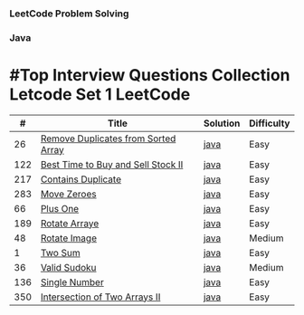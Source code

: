 ### LeetCode Problem Solving
### Java 
#Top Interview Questions Collection Letcode  Set 1
LeetCode
========

| # | Title | Solution | Difficulty |
|---| ----- | -------- | ---------- |
|26|[Remove Duplicates from Sorted Array](https://leetcode.com/problems/remove-duplicates-from-sorted-array/)| [java](https://github.com/Ahmedsafwat101/Top_Interview_Questions_Set1/blob/master/Arrays/RemoveDuplicates.java)|Easy|
|122|[Best Time to Buy and Sell Stock II]( https://leetcode.com/problems/best-time-to-buy-and-sell-stock-ii/)| [java](https://github.com/Ahmedsafwat101/Top_Interview_Questions_Set1/blob/master/Arrays/BestTimeBuySell.java)|Easy|
|217|[Contains Duplicate](https://leetcode.com/problems/contains-duplicate/)| [java](https://github.com/Ahmedsafwat101/Top_Interview_Questions_Set1/blob/master/Arrays/ContainsDuplicate.java)|Easy|
|283|[Move Zeroes](https://leetcode.com/problems/move-zeroes/)| [java](https://github.com/Ahmedsafwat101/Top_Interview_Questions_Set1/blob/master/Arrays/MoveZeroes.java)|Easy|
|66|[Plus One](https://leetcode.com/problems/plus-one/)| [java](https://github.com/Ahmedsafwat101/Top_Interview_Questions_Set1/blob/master/Arrays/PlusOne.java)|Easy|
|189|[Rotate Arraye](https://leetcode.com/problems/rotate-array/)| [java](https://github.com/Ahmedsafwat101/Top_Interview_Questions_Set1/blob/master/Arrays/RotateArray.java)|Easy|
|48|[Rotate Image](https://leetcode.com/problems/rotate-image/)| [java](https://github.com/Ahmedsafwat101/Top_Interview_Questions_Set1/blob/master/Arrays/RotateImage.java)|Medium|
|1|[Two Sum](https://leetcode.com/problems/two-sum/)| [java](https://github.com/Ahmedsafwat101/Top_Interview_Questions_Set1/blob/master/Arrays/TwoSum.java)|Easy|
|36|[Valid Sudoku](https://leetcode.com/problems/valid-sudoku/)| [java](https://github.com/Ahmedsafwat101/Top_Interview_Questions_Set1/blob/master/Arrays/ValidSudoku.java)|Medium|
|136|[Single Number](https://leetcode.com/problems/single-number/)| [java](https://github.com/Ahmedsafwat101/Top_Interview_Questions_Set1/blob/master/Arrays/SingleNumber.java)|Easy|
|350|[Intersection of Two Arrays II](https://leetcode.com/problems/intersection-of-two-arrays-ii/)| [java](https://github.com/Ahmedsafwat101/Top_Interview_Questions_Set1/blob/master/Arrays/IntersectionTwoArraysII.java)|Easy|

